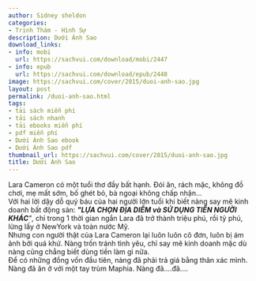 ```yaml
---
author: Sidney sheldon
categories:
- Trinh Thám - Hình Sự
description: Dưới Ánh Sao
download_links:
- info: mobi
  url: https://sachvui.com/download/mobi/2447
- info: epub
  url: https://sachvui.com/download/epub/2448
image: https://sachvui.com/cover/2015/duoi-anh-sao.jpg
layout: post
permalink: /duoi-anh-sao.html
tags:
- tải sách miễn phí
- tải sách nhanh
- tải ebooks miễn phí
- pdf miễn phí
- Dưới Ánh Sao ebook
- Dưới Ánh Sao pdf
thumbnail_url: https://sachvui.com/cover/2015/duoi-anh-sao.jpg
title: Dưới Ánh Sao
---
```


 <div class="item-desc text-justify"> <p>Lara Cameron có một tuổi thơ đầy bất hạnh. Đói ăn, rách mặc, không đồ chơi, mẹ mất sớm, bố ghét bỏ, bà ngoại không chấp nhận...<br>Với hai lời dậy dỗ quý báu của hai người lớn tuổi khi biết nàng say mê kinh doanh bất động sản: <em><strong>"LỰA CHỌN ĐỊA DIỂM và SỬ DỤNG TIỀN NGƯỜI KHÁC</strong>"</em>, chỉ trong 1 thời gian ngắn Lara đã trở thành triệu phú, rồi tỷ phú, lừng lấy ở NewYork và toàn nước Mỹ.<br>Nhưng con người thật của Lara Cameron lại luôn luôn cô đơn, luôn bị ám ảnh bởi quá khứ. Nàng trốn tránh tình yêu, chỉ say mê kinh doanh mặc dù nàng cũng chẳng biết dùng tiền làm gì nữa.<br>Để có những đồng vốn đầu tiên, nàng đã phải trả giá bằng thân xác mình. Nàng đã ăn ở với một tay trùm Maphia. Nàng đã....đã....</p> </div>